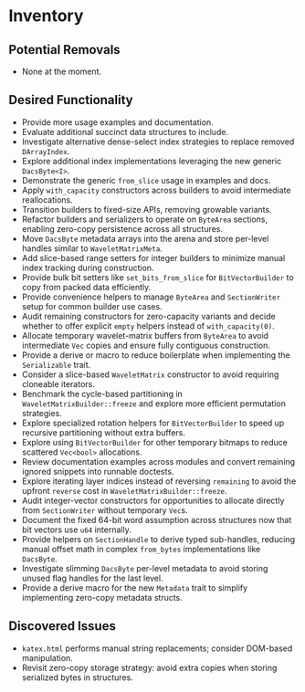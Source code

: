 # Inventory

## Potential Removals
- None at the moment.

## Desired Functionality
- Provide more usage examples and documentation.
- Evaluate additional succinct data structures to include.
- Investigate alternative dense-select index strategies to replace removed `DArrayIndex`.
- Explore additional index implementations leveraging the new generic `DacsByte<I>`.
- Demonstrate the generic `from_slice` usage in examples and docs.
- Apply `with_capacity` constructors across builders to avoid intermediate reallocations.
- Transition builders to fixed-size APIs, removing growable variants.
- Refactor builders and serializers to operate on `ByteArea` sections, enabling
  zero-copy persistence across all structures.
- Move `DacsByte` metadata arrays into the arena and store per-level handles
  similar to `WaveletMatrixMeta`.
- Add slice-based range setters for integer builders to minimize manual index
  tracking during construction.
- Provide bulk bit setters like `set_bits_from_slice` for `BitVectorBuilder`
  to copy from packed data efficiently.
- Provide convenience helpers to manage `ByteArea` and `SectionWriter` setup for
  common builder use cases.
- Audit remaining constructors for zero-capacity variants and decide whether to
  offer explicit `empty` helpers instead of `with_capacity(0)`.
- Allocate temporary wavelet-matrix buffers from `ByteArea` to avoid
  intermediate `Vec` copies and ensure fully contiguous construction.
- Provide a derive or macro to reduce boilerplate when implementing the
  `Serializable` trait.
- Consider a slice-based `WaveletMatrix` constructor to avoid requiring
  cloneable iterators.
 - Benchmark the cycle-based partitioning in `WaveletMatrixBuilder::freeze`
   and explore more efficient permutation strategies.
- Explore specialized rotation helpers for `BitVectorBuilder` to speed up
  recursive partitioning without extra buffers.
- Explore using `BitVectorBuilder` for other temporary bitmaps to reduce
  scattered `Vec<bool>` allocations.
- Review documentation examples across modules and convert remaining ignored
  snippets into runnable doctests.
- Explore iterating layer indices instead of reversing `remaining` to avoid
  the upfront `reverse` cost in `WaveletMatrixBuilder::freeze`.
- Audit integer-vector constructors for opportunities to allocate directly
  from `SectionWriter` without temporary `Vec`s.
- Document the fixed 64-bit word assumption across structures now that bit
  vectors use `u64` internally.
- Provide helpers on `SectionHandle` to derive typed sub-handles, reducing
  manual offset math in complex `from_bytes` implementations like `DacsByte`.
- Investigate slimming `DacsByte` per-level metadata to avoid storing unused
  flag handles for the last level.
- Provide a derive macro for the new `Metadata` trait to simplify implementing
  zero-copy metadata structs.
## Discovered Issues
- `katex.html` performs manual string replacements; consider DOM-based manipulation.
- Revisit zero-copy storage strategy: avoid extra copies when storing serialized bytes in structures.
